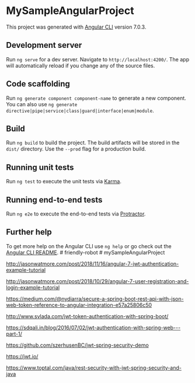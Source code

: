 # MySampleAngularProject

This project was generated with [Angular CLI](https://github.com/angular/angular-cli) version 7.0.3.

## Development server

Run `ng serve` for a dev server. Navigate to `http://localhost:4200/`. The app will automatically reload if you change any of the source files.

## Code scaffolding

Run `ng generate component component-name` to generate a new component. You can also use `ng generate directive|pipe|service|class|guard|interface|enum|module`.

## Build

Run `ng build` to build the project. The build artifacts will be stored in the `dist/` directory. Use the `--prod` flag for a production build.

## Running unit tests

Run `ng test` to execute the unit tests via [Karma](https://karma-runner.github.io).

## Running end-to-end tests

Run `ng e2e` to execute the end-to-end tests via [Protractor](http://www.protractortest.org/).

## Further help

To get more help on the Angular CLI use `ng help` or go check out the [Angular CLI README](https://github.com/angular/angular-cli/blob/master/README.md).
#   f r i e n d l y - r o b o t 
 
 #   m y S a m p l e A n g u l a r P r o j e c t 
 
 


http://jasonwatmore.com/post/2018/11/16/angular-7-jwt-authentication-example-tutorial

http://jasonwatmore.com/post/2018/10/29/angular-7-user-registration-and-login-example-tutorial

https://medium.com/@nydiarra/secure-a-spring-boot-rest-api-with-json-web-token-reference-to-angular-integration-e57a25806c50


http://www.svlada.com/jwt-token-authentication-with-spring-boot/

https://sdqali.in/blog/2016/07/02/jwt-authentication-with-spring-web---part-1/

https://github.com/szerhusenBC/jwt-spring-security-demo

https://jwt.io/

https://www.toptal.com/java/rest-security-with-jwt-spring-security-and-java